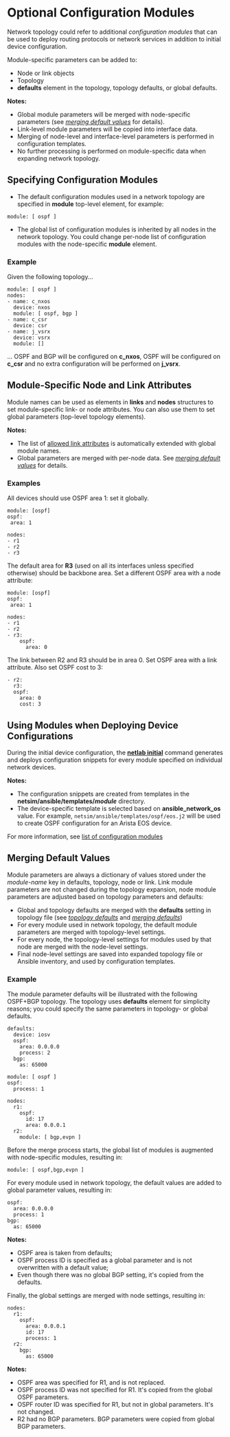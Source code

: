 # Optional Configuration Modules

Network topology could refer to additional *configuration modules* that can be used to deploy routing protocols or network services in addition to initial device configuration.

Module-specific parameters can be added to:

* Node or link objects
* Topology
* **defaults** element in the topology, topology defaults, or global defaults.

**Notes:**
* Global module parameters will be merged with node-specific parameters (see *[merging default values](#merging-default-values)* for details).
* Link-level module parameters will be copied into interface data.
* Merging of node-level and interface-level parameters is performed in configuration templates.
* No further processing is performed on module-specific data when expanding network topology.

## Specifying Configuration Modules

* The default configuration modules used in a network topology are specified in **module** top-level element, for example:

```
module: [ ospf ]
```

* The global list of configuration modules is inherited by all nodes in the network topology. You could change per-node list of configuration modules with the node-specific **module** element.

### Example

Given the following topology...

```
module: [ ospf ]
nodes:
- name: c_nxos
  device: nxos
  module: [ ospf, bgp ]
- name: c_csr
  device: csr
- name: j_vsrx
  device: vsrx
  module: []
```

... OSPF and BGP will be configured on **c_nxos**, OSPF will be configured on **c_csr** and no extra configuration will be performed on **j_vsrx**.

## Module-Specific Node and Link Attributes

Module names can be used as elements in **links** and **nodes** structures to set module-specific link- or node attributes. You can also use them to set global parameters (top-level topology elements).

**Notes:**

* The list of [allowed link attributes](links.md#link-attributes) is automatically extended with global module names.
* Global parameters are merged with per-node data. See *[merging default values](#merging-default-values)* for details.

### Examples

All devices should use OSPF area 1: set it globally.

```
module: [ospf]
ospf:
 area: 1

nodes:
- r1
- r2
- r3
```

The default area for **R3** (used on all its interfaces unless specified otherwise) should be backbone area. Set a different OSPF area with a node attribute:

```
module: [ospf]
ospf:
 area: 1

nodes:
- r1
- r2
- r3:
    ospf:
      area: 0
```

The link between R2 and R3 should be in area 0. Set OSPF area with a link attribute. Also set OSPF cost to 3:

```
- r2:
  r3:
  ospf:
    area: 0
    cost: 3
```

## Using Modules when Deploying Device Configurations

During the initial device configuration, the **[netlab initial](../netlab/initial.md)** command generates and deploys configuration snippets for every module specified on individual network devices.

**Notes:**

* The configuration snippets are created from templates in the **netsim/ansible/templates/_module_** directory.
* The device-specific template is selected based on **ansible_network_os** value. For example, `netsim/ansible/templates/ospf/eos.j2` will be used to create OSPF configuration for an Arista EOS device.

For more information, see [list of configuration modules](module-reference.md)

## Merging Default Values

Module parameters are always a dictionary of values stored under the *module-name* key in defaults, topology, node or link. Link module parameters are not changed during the topology expansion, node module parameters are adjusted based on topology parameters and defaults:

* Global and topology defaults are merged with the **defaults** setting in topology file (see [*topology defaults*](defaults.md) and *[merging defaults](addressing.md#merging-defaults)*)
* For every module used in network topology, the default module parameters are merged with topology-level settings.
* For every node, the topology-level settings for modules used by that node are merged with the node-level settings.
* Final node-level settings are saved into expanded topology file or Ansible inventory, and used by configuration templates.

### Example

The module parameter defaults will be illustrated with the following OSPF+BGP topology. The topology uses **defaults** element for simplicity reasons; you could specify the same parameters in topology- or global defaults.

```
defaults:
  device: iosv
  ospf:
    area: 0.0.0.0
    process: 2
  bgp:
    as: 65000

module: [ ospf ]
ospf:
  process: 1

nodes:
  r1:
    ospf:
      id: 17
      area: 0.0.0.1
  r2:
    module: [ bgp,evpn ]
```

Before the merge process starts, the global list of modules is augmented with node-specific modules, resulting in:

```
module: [ ospf,bgp,evpn ]
```

For every module used in network topology, the default values are added to global parameter values, resulting in:

```
ospf:
  area: 0.0.0.0
  process: 1
bgp:
  as: 65000
```

**Notes:**
* OSPF area is taken from defaults;
* OSPF process ID is specified as a global parameter and is not overwritten with a default value;
* Even though there was no global BGP setting, it's copied from the defaults.

Finally, the global settings are merged with node settings, resulting in:

```
nodes:
  r1:
    ospf:
      area: 0.0.0.1
      id: 17
      process: 1
  r2:
    bgp:
      as: 65000
```

**Notes:**
* OSPF area was specified for R1, and is not replaced.
* OSPF process ID was not specified for R1. It's copied from the global OSPF parameters.
* OSPF router ID was specified for R1, but not in global parameters. It's not changed.
* R2 had no BGP parameters. BGP parameters were copied from global BGP parameters.

